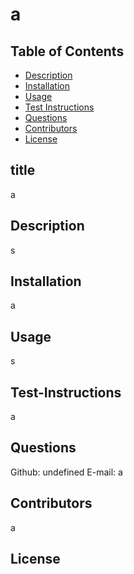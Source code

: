 # a

  ## Table of Contents
  - [Description](#description)
  - [Installation](#installation)
  - [Usage](#usage)
  - [Test Instructions](#test-instructions)
  - [Questions](#questions)
  - [Contributors](#contributors)
  - [License](#license)
  
  ## title
  a

  ## Description 
  s
  
  ## Installation
  a
  
  ## Usage
  s
  
  ## Test-Instructions
  a
  
  ## Questions
  Github: undefined
  E-mail: a
  
  ## Contributors
  a
  
  ## License
  
  

